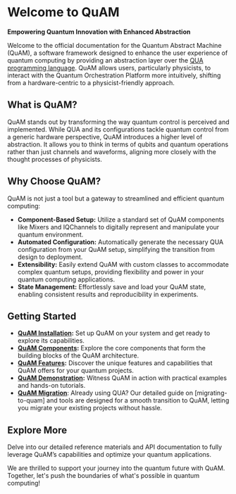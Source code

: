 # Welcome to QuAM

**Empowering Quantum Innovation with Enhanced Abstraction**

Welcome to the official documentation for the Quantum Abstract Machine (QuAM), a software framework designed to enhance the user experience of quantum computing by providing an abstraction layer over the [QUA programming language](https://docs.quantum-machines.co/). QuAM allows users, particularly physicists, to interact with the Quantum Orchestration Platform more intuitively, shifting from a hardware-centric to a physicist-friendly approach.

## What is QuAM?
QuAM stands out by transforming the way quantum control is perceived and implemented. While QUA and its configurations tackle quantum control from a generic hardware perspective, QuAM introduces a higher level of abstraction. It allows you to think in terms of qubits and quantum operations rather than just channels and waveforms, aligning more closely with the thought processes of physicists.

## Why Choose QuAM?
QuAM is not just a tool but a gateway to streamlined and efficient quantum computing:

- **Component-Based Setup:** Utilize a standard set of QuAM components like Mixers and IQChannels to digitally represent and manipulate your quantum environment.
- **Automated Configuration:** Automatically generate the necessary QUA configuration from your QuAM setup, simplifying the transition from design to deployment.
- **Extensibility:** Easily extend QuAM with custom classes to accommodate complex quantum setups, providing flexibility and power in your quantum computing applications.
- **State Management:** Effortlessly save and load your QuAM state, enabling consistent results and reproducibility in experiments.

## Getting Started

- **[QuAM Installation](installation.md):** Set up QuAM on your system and get ready to explore its capabilities.
- **[QuAM Components](components/index.md):** Explore the core components that form the building blocks of the QuAM architecture.
- **[QuAM Features](features/index.md):** Discover the unique features and capabilities that QuAM offers for your quantum projects.
- **[QuAM Demonstration](demonstration.md):** Witness QuAM in action with practical examples and hands-on tutorials.
- **[QuAM Migration](migrating-to-quam.md)**: Already using QUA? Our detailed guide on [migrating-to-quam] and tools are designed for a smooth transition to QuAM, letting you migrate your existing projects without hassle.

## Explore More
Delve into our detailed reference materials and API documentation to fully leverage QuAM’s capabilities and optimize your quantum applications.

We are thrilled to support your journey into the quantum future with QuAM. Together, let's push the boundaries of what's possible in quantum computing!
